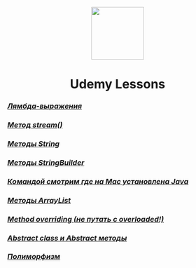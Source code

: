 <div id="header" align="center">
<br>
  <img src="https://media.giphy.com/media/LPZMkVxnXERA5h8BVJ/giphy.gif?cid=ecf05e4733n3qqhpjwz7mkqik2c6578b3uqvcie2cvu2uhbx&ep=v1_gifs_search&rid=giphy.gif&ct=g" width="120"/>
<h1>Udemy Lessons</h1>
</div>


### _*[Лямбда-выражения](https://github.com/Kulik129/UdemyLessons/blob/master/src/main/java/org/example/lambda/note.md)*_

### _*[Метод stream()](https://github.com/Kulik129/UdemyLessons/blob/master/src/main/java/org/example/stream/notes.md)*_

### _*[Методы String](https://github.com/Kulik129/UdemyLessons/blob/master/src/main/java/org/example/core/lesson16/methodsString.md)*_

### _*[Методы StringBuilder](https://github.com/Kulik129/UdemyLessons/blob/master/src/main/java/org/example/core/lesson17/methodsStringBuilder.md)*_

### _*[Командой смотрим где на Mac установлена Java](https://github.com/Kulik129/UdemyLessons/blob/master/src/main/java/org/example/core/lesson20/comandLine.md)*_

### _*[Методы ArrayList](https://github.com/Kulik129/UdemyLessons/blob/master/src/main/java/org/example/core/lesson21/methodsArrayList.md)*_

### _*[Method overriding (не путать с overloaded!)](https://github.com/Kulik129/UdemyLessons/blob/master/src/main/java/org/example/core/lesson23/notes.md)*_

### _*[Abstract class и Abstract методы](https://github.com/Kulik129/UdemyLessons/blob/master/src/main/java/org/example/core/lesson24/numbs.md)*_

### _*[Полиморфизм](https://github.com/Kulik129/UdemyLessons/blob/master/src/main/java/org/example/core/lesson25/polimorfizm.md)*_

